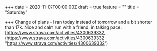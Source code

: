 +++
date = 2020-11-07T00:00:00Z
draft = true
feature = ""
title = "Saturday"

+++
Change of plans - I ran today instead of tomorrow and a bit shorter than 17k. Nice and calm run with a friend, in talking pace. [https://www.strava.com/activities/4300639332](https://www.strava.com/activities/4300639332 "https://www.strava.com/activities/4300639332")